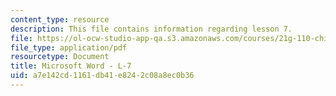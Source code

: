 ```yaml
---
content_type: resource
description: This file contains information regarding lesson 7.
file: https://ol-ocw-studio-app-qa.s3.amazonaws.com/courses/21g-110-chinese-iv-streamlined-spring-2004/a7e142cd1161db41e8242c08a8ec0b36_MIT21G_110S04_L_7.pdf
file_type: application/pdf
resourcetype: Document
title: Microsoft Word - L-7
uid: a7e142cd-1161-db41-e824-2c08a8ec0b36
---
```

